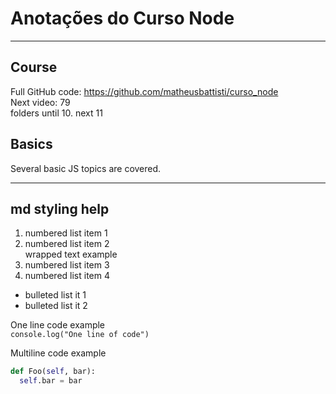 # Anotações do Curso Node

---

## Course

Full GitHub code: https://github.com/matheusbattisti/curso_node \
Next video: 79 \
folders until 10. next 11

## Basics

Several basic JS topics are covered.

---

## md styling help

1.  numbered list item 1
1.  numbered list item 2\
    wrapped text example
1.  numbered list item 3
1.  numbered list item 4

- bulleted list it 1
- bulleted list it 2

One line code example \
`console.log("One line of code")`

Multiline code example

```python
def Foo(self, bar):
  self.bar = bar
```
